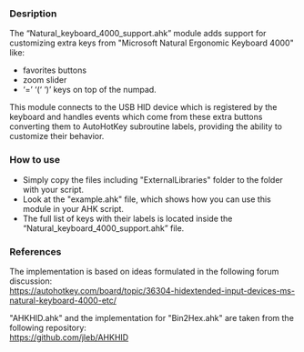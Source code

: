 ### Desription
 
The “Natural_keyboard_4000_support.ahk” module adds support for customizing extra keys
from "Microsoft Natural Ergonomic Keyboard 4000" like:
- favorites buttons
-  zoom slider
- ‘=’ ‘(‘ ‘)’ keys on top of the numpad.

This module connects to the USB HID device which is registered by the keyboard and handles events
which come from these extra buttons converting them to AutoHotKey subroutine labels, providing the ability to customize their behavior.

### How to use

- Simply copy the files including "ExternalLibraries" folder to the folder with your script.
- Look at the "example.ahk" file, which shows how you can use this module in your AHK script.
- The full list of keys with their labels is located inside the “Natural_keyboard_4000_support.ahk” file.


### References

The implementation is based on ideas formulated in the following forum discussion:<br/>
https://autohotkey.com/board/topic/36304-hidextended-input-devices-ms-natural-keyboard-4000-etc/

"AHKHID.ahk" and the implementation for "Bin2Hex.ahk" are taken from the following repository:<br/>
https://github.com/jleb/AHKHID

